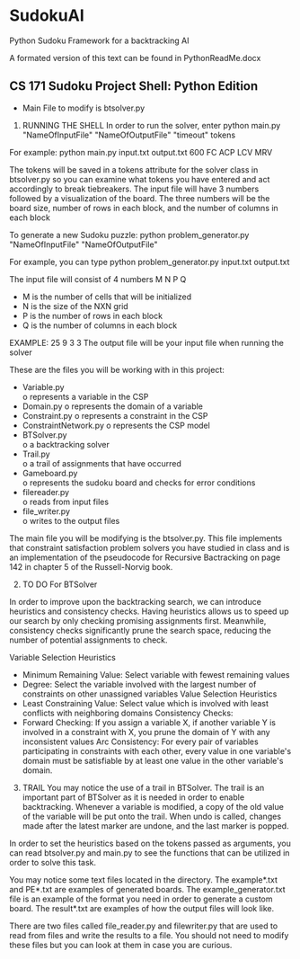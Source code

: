 # SudokuAI
Python Sudoku Framework for a backtracking AI

A formated version of this text can be found in PythonReadMe.docx

CS 171 Sudoku Project Shell: Python Edition
-------------------------------------------

* Main File to modify is btsolver.py

1. RUNNING THE SHELL
In order to run the solver, enter
python main.py "NameOfInputFile" "NameOfOutputFile" "timeout" tokens

For example:
python main.py input.txt output.txt 600 FC ACP LCV MRV

The tokens will be saved in a tokens attribute for the solver class in btsolver.py so you can examine what tokens you have entered and act accordingly to break tiebreakers.
The input file will have 3 numbers followed by a visualization of the board.
The three numbers will be the board size, number of rows in each block, and the number of columns in each block

To generate a new Sudoku puzzle:
python problem_generator.py "NameOfInputFile" "NameOfOutputFile"

For example, you can type
python problem_generator.py input.txt output.txt

The input file will consist of 4 numbers
M N P Q
* M is the number of cells that will be initialized
* N is the size of the NXN grid
* P is the number of rows in each block
* Q is the number of columns in each block

EXAMPLE: 
25 9 3 3
The output file will be your input file when running the solver

These are the files you will be working with in this project:
* Variable.py	
o represents a variable in the CSP
* Domain.py	
o represents the domain of a variable
* Constraint.py	
o represents a constraint in the CSP
* ConstraintNetwork.py 
o represents the CSP model
* BTSolver.py	
o a backtracking solver
* Trail.py	
o a trail of assignments that have occurred
* Gameboard.py    
o represents the sudoku board and checks for error conditions
* filereader.py   
o reads from input files
* file_writer.py  
o writes to the output files

The main file you will be modifying is the btsolver.py. This file implements that constraint satisfaction problem solvers you have studied in class and is an implementation of the pseudocode for Recursive Bactracking on page 142 in chapter 5 of the Russell-Norvig book.


2. TO DO For BTSolver

In order to improve upon the backtracking search, we can introduce heuristics and consistency checks. Having heuristics allows us to speed up our search by only checking promising assignments first. Meanwhile, consistency checks significantly prune the search space, reducing the number of potential assignments to check.

Variable Selection Heuristics
* Minimum Remaining Value: Select variable with fewest remaining values
* Degree: Select the variable involved with the largest number of constraints on other unassigned variables
Value Selection Heuristics
* Least Constraining Value: Select value which is involved with least conflicts with neighboring domains
Consistency Checks:
* Forward Checking: If you assign a variable X, if another variable Y is involved in a constraint with X, you prune the domain of Y with any inconsistent values Arc Consistency: For every pair of variables participating in constraints with each other, every value in one variable's domain must be satisfiable by at least one value in the other variable's domain.

3. TRAIL
You may notice the use of a trail in BTSolver. The trail is an important part of BTSolver as it is needed in order to enable backtracking. Whenever a variable is modified, a copy of the old value of the variable will be put onto the trail. When undo is called, changes made after the latest marker are undone, and the last marker is popped. 


In order to set the heuristics based on the tokens passed as arguments, you can read btsolver.py and main.py to see the functions that can be utilized in order to solve this task.

You may notice some text files located in the directory. The example*.txt and PE*.txt are examples of generated boards. The example_generator.txt file is an example of the format you need in order to generate a custom board. The result*.txt are examples of how the output files will look like. 

There are two files called file_reader.py and filewriter.py that are used to read from files and write the results to a file. You should not need to modify these files but you can look at them in case you are curious.
